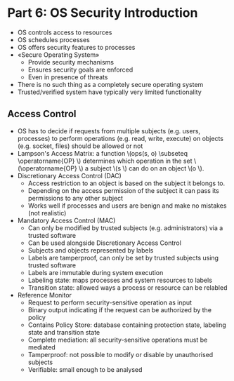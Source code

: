 # Part 6: OS Security Introduction
- OS controls access to resources
- OS schedules processes
- OS offers security features to processes
- «Secure Operating System»
	- Provide security mechanisms
	- Ensures security goals are enforced
	- Even in presence of threats
- There is no such thing as a completely secure operating system
- Trusted/verified system have typically very limited functionality

## Access Control
- OS has to decide if requests from multiple subjects (e.g. users, processes) to perform operations (e.g. read, write, execute) on objects (e.g. socket, files) should be allowed or not
- Lampson's Access Matrix: a function  \\(ops(s, o) \subseteq \operatorname{OP} \\) determines which operation in the set  \\(\operatorname{OP} \\) a subject  \\(s \\) can do on an object  \\(o \\).
- Discretionary Access Control (DAC)
	- Access restriction to an object is based on the subject it belongs to.
	- Depending on the access permission of the subject it can pass its permissions to any other subject
	- Works well if processes and users are benign and make no mistakes (not realistic)
- Mandatory Access Control (MAC)
	- Can only be modified by trusted subjects (e.g. administrators) via a trusted software
	- Can be used alongside Discretionary Access Control
	- Subjects and objects represented by labels
	- Labels are tamperproof, can only be set by trusted subjects using trusted software
	- Labels are immutable during system execution
	- Labeling state: maps processes and system resources to labels
	- Transition state: allowed ways a process or resource can be relabled
- Reference Monitor
	- Request to perform security-sensitive operation as input
	- Binary output indicating if the request can be authorized by the policy
	- Contains Policy Store: database containing protection state, labeling state and transition state
	- Complete mediation: all security-sensitive operations must be mediated
	- Tamperproof: not possible to modify or disable by unauthorised subjects
	- Verifiable: small enough to be analysed
<!--stackedit_data:
eyJoaXN0b3J5IjpbMTE4Mzc3MzM0OV19
-->
